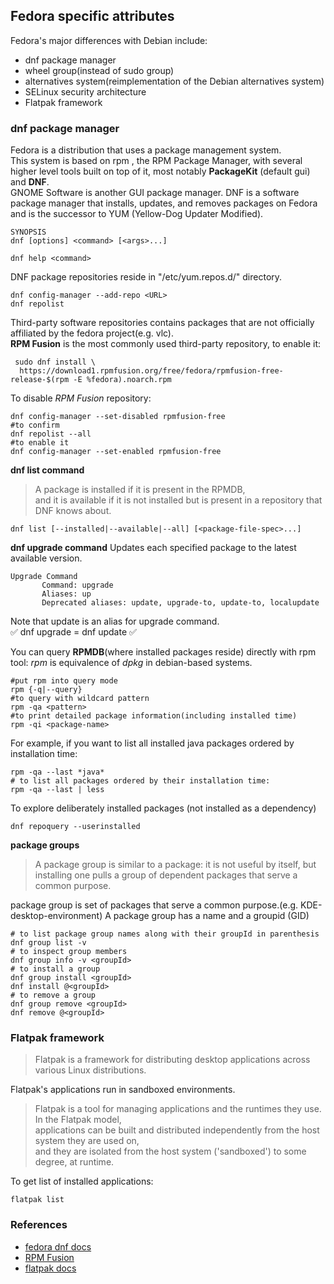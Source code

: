 ## Fedora specific attributes    
Fedora's major differences with Debian include:   
- dnf package manager
- wheel group(instead of sudo group)
- alternatives system(reimplementation of the Debian alternatives system)
- SELinux security architecture
- Flatpak framework

### dnf package manager   
Fedora is a distribution that uses a package management system.   
This system is based on rpm , the RPM Package Manager, with several higher level tools built on top of it, most notably **PackageKit** (default gui) and **DNF**.    
GNOME Software is another GUI package manager.
DNF is a software package manager that installs, updates, and removes packages on Fedora and is the successor to YUM (Yellow-Dog Updater Modified).
```
SYNOPSIS    
dnf [options] <command> [<args>...]

dnf help <command>
```
DNF package repositories reside in "/etc/yum.repos.d/" directory.
```shell
dnf config-manager --add-repo <URL> 
dnf repolist 
```
Third-party software repositories contains packages that are not officially affiliated by the fedora project(e.g. vlc).    
**RPM Fusion** is the most commonly used third-party repository, to enable it:
```shell
 sudo dnf install \
  https://download1.rpmfusion.org/free/fedora/rpmfusion-free-release-$(rpm -E %fedora).noarch.rpm
```
To disable *RPM Fusion* repository:
```shell
dnf config-manager --set-disabled rpmfusion-free
#to confirm 
dnf repolist --all
#to enable it
dnf config-manager --set-enabled rpmfusion-free
```
**dnf list command**
> A package is installed if it is present in the RPMDB,       
> and it is available if it is not installed but is present in a repository that DNF knows about.   

```shell
dnf list [--installed|--available|--all] [<package-file-spec>...]
```
**dnf upgrade command**
Updates each specified package to the latest available version.
```
Upgrade Command
       Command: upgrade
       Aliases: up
       Deprecated aliases: update, upgrade-to, update-to, localupdate
```
Note that update is an alias for upgrade command.    
:white_check_mark: dnf upgrade = dnf update :white_check_mark:    

You can query **RPMDB**(where installed packages reside) directly with rpm tool:
*rpm* is equivalence of *dpkg* in debian-based systems.
```
#put rpm into query mode
rpm {-q|--query}
#to query with wildcard pattern
rpm -qa <pattern>
#to print detailed package information(including installed time)
rpm -qi <package-name> 
```
For example, if you want to list all installed java packages ordered by installation time:
```shell
rpm -qa --last *java*
# to list all packages ordered by their installation time:
rpm -qa --last | less
```
To explore deliberately installed packages (not installed as a dependency)
```shell
dnf repoquery --userinstalled 
```
**package groups**
>A package group is similar to a package: it is not useful by itself, but installing one pulls a group of dependent packages that serve a common purpose.    

package group is set of packages that serve a common purpose.(e.g. KDE-desktop-environment)
A package group has a name and a groupid (GID)
```shell
# to list package group names along with their groupId in parenthesis
dnf group list -v
# to inspect group members
dnf group info -v <groupId>
# to install a group
dnf group install <groupId>
dnf install @<groupId>
# to remove a group
dnf group remove <groupId>
dnf remove @<groupId>
```
### Flatpak framework
>Flatpak is a framework for distributing desktop applications across various Linux distributions.    

Flatpak's applications run in sandboxed environments.
>Flatpak is a tool for managing applications and the runtimes they use. In the Flatpak model,   
> applications can be built and distributed independently from the host system they are used on,    
> and they are isolated from the host system ('sandboxed') to some degree, at runtime.

To get list of installed applications:
```shell
flatpak list
```

### References
- [fedora dnf docs](https://docs.fedoraproject.org/en-US/quick-docs/dnf/)
- [RPM Fusion](https://docs.fedoraproject.org/en-US/quick-docs/rpmfusion-setup/)
- [flatpak docs](https://docs.flatpak.org/en/latest/introduction.html)